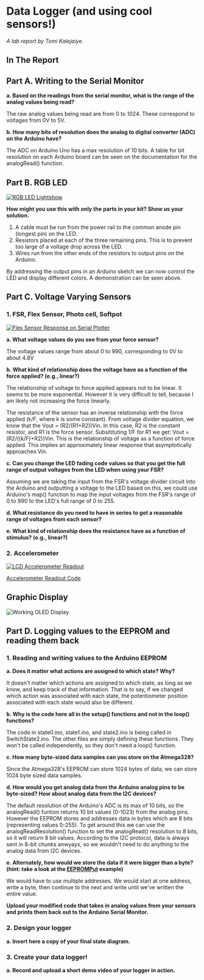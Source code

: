 # Data Logger (and using cool sensors!)

*A lab report by Tomi Kalejaiye.*

## In The Report

## Part A.  Writing to the Serial Monitor
 
**a. Based on the readings from the serial monitor, what is the range of the analog values being read?**

The raw analog values being read are from 0 to 1024. These correspond to voltages from 0V to 5V.
 
**b. How many bits of resolution does the analog to digital converter (ADC) on the Arduino have?**

The ADC on Arduino Uno has a max resolution of 10 bits. A table for bit resolution on each Arduino board can be seen on the documentation for the analogRead() function.

## Part B. RGB LED

[![RGB LED Lightshow](http://img.youtube.com/vi/viU_miL-xek/0.jpg)](https://www.youtube.com/watch?v=viU_miL-xek)

**How might you use this with only the parts in your kit? Show us your solution.**

1. A cable must be run from the power rail to the common anode pin (longest pin) on the LED.
2. Resistors placed at each of the three remaining pins. This is to prevent too large of a voltage drop across the LED.
3. Wires run from the other ends of the resistors to output pins on the Arduino.

By addressing the output pins in an Arduino sketch we can now control the LED and display different colors. A demonstration
can be seen above.

## Part C. Voltage Varying Sensors 
 
### 1. FSR, Flex Sensor, Photo cell, Softpot

[![Flex Sensor Response on Serial Plotter](http://img.youtube.com/vi/iBb9lkzekFg/0.jpg)](https://www.youtube.com/watch?v=iBb9lkzekFg)

**a. What voltage values do you see from your force sensor?**

The voltage values range from about 0 to 990, corresponding to 0V to about 4.8V

**b. What kind of relationship does the voltage have as a function of the force applied? (e.g., linear?)**

The relationship of voltage to force applied appears not to be linear. It seems to be more exponential. However it is very difficult to tell, because I am likely not increasing the force linearly.

The resistance of the sensor has an inverse relationship with the force applied (k/F, where k is some constant). From voltage divider equation, we know that the Vout = (R2/(R1+R2))Vin. In this case, R2 is the constant resistor, and R1 is the force sensor. Subsitituting 1/F for R1 we get: Vout = (R2/((k/F)+R2))Vin. This is the relationship of voltage as a function of force applied. This implies an approximately linear response that asymptotically approaches Vin.

**c. Can you change the LED fading code values so that you get the full range of output voltages from the LED when using your FSR?**

Assuming we are taking the input from the FSR's voltage divider circuit into the Arduino and outputting a voltage to the LED based on this, we could use Arduino's map() function to map the input voltages from the FSR's range of 0 to 990 to the LED's full range of 0 to 255. 

**d. What resistance do you need to have in series to get a reasonable range of voltages from each sensor?**

**e. What kind of relationship does the resistance have as a function of stimulus? (e.g., linear?)**

### 2. Accelerometer

[![LCD Accelerometer Readout](http://img.youtube.com/vi/sdidXR9ATxI/0.jpg)](https://www.youtube.com/watch?v=sdidXR9ATxI)

 
[Accelerometer Readout Code](https://github.com/TomiKalejaiye/IDD-Fa19-Lab3/blob/master/LCDacceldemo.ino)

## Graphic Display

![Working OLED Display](https://imgur.com/QwcrOHM.jpg)

## Part D. Logging values to the EEPROM and reading them back
 
### 1. Reading and writing values to the Arduino EEPROM

**a. Does it matter what actions are assigned to which state? Why?**

It doesn't matter which actions are assigned to which state, as long as we know, and keep track of that information. That is to say, if we changed which action was associated with each state, the potentiometer position associated with each state would also be different. 

**b. Why is the code here all in the setup() functions and not in the loop() functions?**

The code in state0.ino, state1.ino, and state2.ino is being called in SwitchState2.ino. The other files are simply defining these functions. They won't be called independently, so they don't need a loop() function.

**c. How many byte-sized data samples can you store on the Atmega328?**

Since the Atmega328's EEPROM can store 1024 bytes of data, we can store 1024 byte sized data samples.

**d. How would you get analog data from the Arduino analog pins to be byte-sized? How about analog data from the I2C devices?**

The default resolution of the Arduino's ADC is its max of 10 bits, so the analogRead() funtion returns 10 bit values (0-1023) from the analog pins. However the EEPROM stores and addresses data in bytes which are 8 bits (representing values 0-255). To get around this we can use the analogReadResolution() function to set the analogRead() resolution to 8 bits, so it will return 8 bit values.  According to the I2C protocol, data is always sent in 8-bit chunks anwyays, so we wouldn't need to do anything to the analog data from I2C devices.

**e. Alternately, how would we store the data if it were bigger than a byte? (hint: take a look at the [EEPROMPut](https://www.arduino.cc/en/Reference/EEPROMPut) example)**

We would have to use multiple addresses. We would start at one address, write a byte, then continue to the next and write until we've written the entire value.

**Upload your modified code that takes in analog values from your sensors and prints them back out to the Arduino Serial Monitor.**

### 2. Design your logger
 
**a. Insert here a copy of your final state diagram.**

### 3. Create your data logger!
 
**a. Record and upload a short demo video of your logger in action.**
